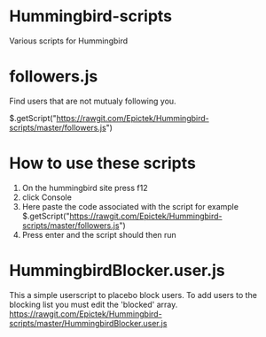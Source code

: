 # Hummingbird-scripts
Various scripts for Hummingbird

# followers.js
Find users that are not mutualy following you.

$.getScript("https://rawgit.com/Epictek/Hummingbird-scripts/master/followers.js")

# How to use these scripts
1. On the hummingbird site press f12
2. click Console
3. Here paste the code associated with the script for example
$.getScript("https://rawgit.com/Epictek/Hummingbird-scripts/master/followers.js")
4. Press enter and the script should then run

# HummingbirdBlocker.user.js
This a simple userscript to placebo block users. To add users to the blocking list you must edit the 'blocked' array.
https://rawgit.com/Epictek/Hummingbird-scripts/master/HummingbirdBlocker.user.js
